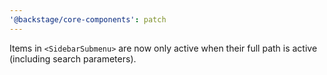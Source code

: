 ```yaml
---
'@backstage/core-components': patch
---
```


Items in `<SidebarSubmenu>` are now only active when their full path is active (including search parameters).
